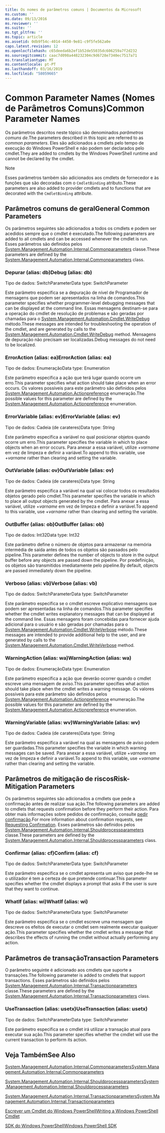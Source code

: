 ```yaml
---
title: Os nomes de parâmetros comuns | Documentos da Microsoft
ms.custom: ''
ms.date: 09/13/2016
ms.reviewer: ''
ms.suite: ''
ms.tgt_pltfrm: ''
ms.topic: article
ms.assetid: 0db9f54c-4014-4450-9e81-c9f5fe562a0e
caps.latest.revision: 12
ms.openlocfilehash: c65deeda6b2ef1b52de55035dc606259a7f2d232
ms.sourcegitcommit: caac7d098a448232304c9d6728e7340ec7517a71
ms.translationtype: MT
ms.contentlocale: pt-PT
ms.lasthandoff: 03/16/2019
ms.locfileid: "58059665"
---
```

# <a name="common-parameter-names"></a><span data-ttu-id="9afde-102">Common Parameter Names (Nomes de Parâmetros Comuns)</span><span class="sxs-lookup"><span data-stu-id="9afde-102">Common Parameter Names</span></span>

<span data-ttu-id="9afde-103">Os parâmetros descritos neste tópico são denominados *parâmetros comuns de*.</span><span class="sxs-lookup"><span data-stu-id="9afde-103">The parameters described in this topic are referred to as *common parameters*.</span></span> <span data-ttu-id="9afde-104">Eles são adicionados a cmdlets pelo tempo de execução do Windows PowerShell e não podem ser declarados pelo cmdlet.</span><span class="sxs-lookup"><span data-stu-id="9afde-104">They are added to cmdlets by the Windows PowerShell runtime and cannot be declared by the cmdlet.</span></span>

> [!NOTE]
> <span data-ttu-id="9afde-105">Esses parâmetros também são adicionados aos cmdlets de fornecedor e às funções que são decoradas com o `CmdletBinding` atributo.</span><span class="sxs-lookup"><span data-stu-id="9afde-105">These parameters are also added to provider cmdlets and to functions that are decorated with the `CmdletBinding` attribute.</span></span>

## <a name="general-common-parameters"></a><span data-ttu-id="9afde-106">Parâmetros comuns de geral</span><span class="sxs-lookup"><span data-stu-id="9afde-106">General Common Parameters</span></span>

<span data-ttu-id="9afde-107">Os parâmetros seguintes são adicionados a todos os cmdlets e podem ser acedidos sempre que o cmdlet é executado.</span><span class="sxs-lookup"><span data-stu-id="9afde-107">The following parameters are added to all cmdlets and can be accessed whenever the cmdlet is run.</span></span> <span data-ttu-id="9afde-108">Esses parâmetros são definidos pelos [System.Management.Automation.Internal.Commonparameters](/dotnet/api/System.Management.Automation.Internal.CommonParameters) classe.</span><span class="sxs-lookup"><span data-stu-id="9afde-108">These parameters are defined by the [System.Management.Automation.Internal.Commonparameters](/dotnet/api/System.Management.Automation.Internal.CommonParameters) class.</span></span>

### <a name="debug-alias-db"></a><span data-ttu-id="9afde-109">Depurar (alias: db)</span><span class="sxs-lookup"><span data-stu-id="9afde-109">Debug (alias: db)</span></span>

<span data-ttu-id="9afde-110">Tipo de dados: SwitchParameter</span><span class="sxs-lookup"><span data-stu-id="9afde-110">Data type: SwitchParameter</span></span>

<span data-ttu-id="9afde-111">Este parâmetro especifica se a depuração de nível de Programador de mensagens que podem ser apresentados na linha de comandos.</span><span class="sxs-lookup"><span data-stu-id="9afde-111">This parameter specifies whether programmer-level debugging messages that can be displayed at the command line.</span></span> <span data-ttu-id="9afde-112">Essas mensagens destinam-se para a operação do cmdlet de resolução de problemas e são geradas por chamadas para o [System.Management.Automation.Cmdlet.WriteDebug](/dotnet/api/System.Management.Automation.Cmdlet.WriteDebug) método.</span><span class="sxs-lookup"><span data-stu-id="9afde-112">These messages are intended for troubleshooting the operation of the cmdlet, and are generated by calls to the [System.Management.Automation.Cmdlet.WriteDebug](/dotnet/api/System.Management.Automation.Cmdlet.WriteDebug) method.</span></span> <span data-ttu-id="9afde-113">Mensagens de depuração não precisam ser localizadas.</span><span class="sxs-lookup"><span data-stu-id="9afde-113">Debug messages do not need to be localized.</span></span>

### <a name="erroraction-alias-ea"></a><span data-ttu-id="9afde-114">ErrorAction (alias: ea)</span><span class="sxs-lookup"><span data-stu-id="9afde-114">ErrorAction (alias: ea)</span></span>

<span data-ttu-id="9afde-115">Tipo de dados: Enumeração</span><span class="sxs-lookup"><span data-stu-id="9afde-115">Data type: Enumeration</span></span>

<span data-ttu-id="9afde-116">Este parâmetro especifica a ação que terá lugar quando ocorre um erro.</span><span class="sxs-lookup"><span data-stu-id="9afde-116">This parameter specifies what action should take place when an error occurs.</span></span> <span data-ttu-id="9afde-117">Os valores possíveis para este parâmetro são definidos pelos [System.Management.Automation.Actionpreference](/dotnet/api/System.Management.Automation.ActionPreference) enumeração.</span><span class="sxs-lookup"><span data-stu-id="9afde-117">The possible values for this parameter are defined by the [System.Management.Automation.Actionpreference](/dotnet/api/System.Management.Automation.ActionPreference) enumeration.</span></span>

### <a name="errorvariable-alias-ev"></a><span data-ttu-id="9afde-118">ErrorVariable (alias: ev)</span><span class="sxs-lookup"><span data-stu-id="9afde-118">ErrorVariable (alias: ev)</span></span>

<span data-ttu-id="9afde-119">Tipo de dados: Cadeia (de carateres)</span><span class="sxs-lookup"><span data-stu-id="9afde-119">Data type: String</span></span>

<span data-ttu-id="9afde-120">Este parâmetro especifica a variável no qual posicionar objetos quando ocorre um erro.</span><span class="sxs-lookup"><span data-stu-id="9afde-120">This parameter specifies the variable in which to place objects when an error occurs.</span></span> <span data-ttu-id="9afde-121">Para anexar a essa variável, utilize +*varname* em vez de limpeza e definir a variável.</span><span class="sxs-lookup"><span data-stu-id="9afde-121">To append to this variable, use +*varname* rather than clearing and setting the variable.</span></span>

### <a name="outvariable-alias-ov"></a><span data-ttu-id="9afde-122">OutVariable (alias: ov)</span><span class="sxs-lookup"><span data-stu-id="9afde-122">OutVariable (alias: ov)</span></span>

<span data-ttu-id="9afde-123">Tipo de dados: Cadeia (de carateres)</span><span class="sxs-lookup"><span data-stu-id="9afde-123">Data type: String</span></span>

<span data-ttu-id="9afde-124">Este parâmetro especifica a variável na qual vai colocar todos os resultados objetos gerado pelo cmdlet.</span><span class="sxs-lookup"><span data-stu-id="9afde-124">This parameter specifies the variable in which to place all output objects generated by the cmdlet.</span></span> <span data-ttu-id="9afde-125">Para anexar a essa variável, utilize +*varname* em vez de limpeza e definir a variável.</span><span class="sxs-lookup"><span data-stu-id="9afde-125">To append to this variable, use +*varname* rather than clearing and setting the variable.</span></span>

### <a name="outbuffer-alias-ob"></a><span data-ttu-id="9afde-126">OutBuffer (alias: ob)</span><span class="sxs-lookup"><span data-stu-id="9afde-126">OutBuffer (alias: ob)</span></span>

<span data-ttu-id="9afde-127">Tipo de dados: Int32</span><span class="sxs-lookup"><span data-stu-id="9afde-127">Data type: Int32</span></span>

<span data-ttu-id="9afde-128">Este parâmetro define o número de objetos para armazenar na memória intermédia de saída antes de todos os objetos são passados pelo pipeline.</span><span class="sxs-lookup"><span data-stu-id="9afde-128">This parameter defines the number of objects to store in the output buffer before any objects are passed down the pipeline.</span></span> <span data-ttu-id="9afde-129">Por predefinição, os objetos são transmitidos imediatamente pelo pipeline.</span><span class="sxs-lookup"><span data-stu-id="9afde-129">By default, objects are passed immediately down the pipeline.</span></span>

### <a name="verbose-alias-vb"></a><span data-ttu-id="9afde-130">Verboso (alias: vb)</span><span class="sxs-lookup"><span data-stu-id="9afde-130">Verbose (alias: vb)</span></span>

<span data-ttu-id="9afde-131">Tipo de dados: SwitchParameter</span><span class="sxs-lookup"><span data-stu-id="9afde-131">Data type: SwitchParameter</span></span>

<span data-ttu-id="9afde-132">Este parâmetro especifica se o cmdlet escreve explicativo mensagens que podem ser apresentadas na linha de comandos.</span><span class="sxs-lookup"><span data-stu-id="9afde-132">This parameter specifies whether the cmdlet writes explanatory messages that can be displayed at the command line.</span></span> <span data-ttu-id="9afde-133">Essas mensagens foram concebidas para fornecer ajuda adicional para o usuário e são geradas por chamadas para o [System.Management.Automation.Cmdlet.WriteVerbose](/dotnet/api/System.Management.Automation.Cmdlet.WriteVerbose) método.</span><span class="sxs-lookup"><span data-stu-id="9afde-133">These messages are intended to provide additional help to the user, and are generated by calls to the [System.Management.Automation.Cmdlet.WriteVerbose](/dotnet/api/System.Management.Automation.Cmdlet.WriteVerbose) method.</span></span>

### <a name="warningaction-alias-wa"></a><span data-ttu-id="9afde-134">WarningAction (alias: wa)</span><span class="sxs-lookup"><span data-stu-id="9afde-134">WarningAction (alias: wa)</span></span>

<span data-ttu-id="9afde-135">Tipo de dados: Enumeração</span><span class="sxs-lookup"><span data-stu-id="9afde-135">Data type: Enumeration</span></span>

<span data-ttu-id="9afde-136">Este parâmetro especifica a ação que deverão ocorrer quando o cmdlet escreve uma mensagem de aviso.</span><span class="sxs-lookup"><span data-stu-id="9afde-136">This parameter specifies what action should take place when the cmdlet writes a warning message.</span></span> <span data-ttu-id="9afde-137">Os valores possíveis para este parâmetro são definidos pelos [System.Management.Automation.Actionpreference](/dotnet/api/System.Management.Automation.ActionPreference) enumeração.</span><span class="sxs-lookup"><span data-stu-id="9afde-137">The possible values for this parameter are defined by the [System.Management.Automation.Actionpreference](/dotnet/api/System.Management.Automation.ActionPreference) enumeration.</span></span>

### <a name="warningvariable-alias-wv"></a><span data-ttu-id="9afde-138">WarningVariable (alias: wv)</span><span class="sxs-lookup"><span data-stu-id="9afde-138">WarningVariable (alias: wv)</span></span>

<span data-ttu-id="9afde-139">Tipo de dados: Cadeia (de carateres)</span><span class="sxs-lookup"><span data-stu-id="9afde-139">Data type: String</span></span>

<span data-ttu-id="9afde-140">Este parâmetro especifica a variável na qual as mensagens de aviso podem ser guardadas.</span><span class="sxs-lookup"><span data-stu-id="9afde-140">This parameter specifies the variable in which warning messages can be saved.</span></span> <span data-ttu-id="9afde-141">Para anexar a essa variável, utilize +*varname* em vez de limpeza e definir a variável.</span><span class="sxs-lookup"><span data-stu-id="9afde-141">To append to this variable, use +*varname* rather than clearing and setting the variable.</span></span>

## <a name="risk-mitigation-parameters"></a><span data-ttu-id="9afde-142">Parâmetros de mitigação de riscos</span><span class="sxs-lookup"><span data-stu-id="9afde-142">Risk-Mitigation Parameters</span></span>

<span data-ttu-id="9afde-143">Os parâmetros seguintes são adicionados a cmdlets que pede a confirmação antes de realizar sua ação.</span><span class="sxs-lookup"><span data-stu-id="9afde-143">The following parameters are added to cmdlets that requests confirmation before they perform their action.</span></span> <span data-ttu-id="9afde-144">Para obter mais informações sobre pedidos de confirmação, consulte [pedir confirmação](./requesting-confirmation-from-cmdlets.md).</span><span class="sxs-lookup"><span data-stu-id="9afde-144">For more information about confirmation requests, see [Requesting Confirmation](./requesting-confirmation-from-cmdlets.md).</span></span> <span data-ttu-id="9afde-145">Esses parâmetros são definidos pelos [System.Management.Automation.Internal.Shouldprocessparameters](/dotnet/api/System.Management.Automation.Internal.ShouldProcessParameters) classe.</span><span class="sxs-lookup"><span data-stu-id="9afde-145">These parameters are defined by the [System.Management.Automation.Internal.Shouldprocessparameters](/dotnet/api/System.Management.Automation.Internal.ShouldProcessParameters) class.</span></span>

### <a name="confirm-alias-cf"></a><span data-ttu-id="9afde-146">Confirmar (alias: cf)</span><span class="sxs-lookup"><span data-stu-id="9afde-146">Confirm (alias: cf)</span></span>

<span data-ttu-id="9afde-147">Tipo de dados: SwitchParameter</span><span class="sxs-lookup"><span data-stu-id="9afde-147">Data type: SwitchParameter</span></span>

<span data-ttu-id="9afde-148">Este parâmetro especifica se o cmdlet apresenta um aviso que pede-lhe se o utilizador é tem a certeza de que pretende continuar.</span><span class="sxs-lookup"><span data-stu-id="9afde-148">This parameter specifies whether the cmdlet displays a prompt that asks if the user is sure that they want to continue.</span></span>

### <a name="whatif-alias-wi"></a><span data-ttu-id="9afde-149">WhatIf (alias: wi)</span><span class="sxs-lookup"><span data-stu-id="9afde-149">WhatIf (alias: wi)</span></span>

<span data-ttu-id="9afde-150">Tipo de dados: SwitchParameter</span><span class="sxs-lookup"><span data-stu-id="9afde-150">Data type: SwitchParameter</span></span>

<span data-ttu-id="9afde-151">Este parâmetro especifica se o cmdlet escreve uma mensagem que descreve os efeitos de executar o cmdlet sem realmente executar qualquer ação.</span><span class="sxs-lookup"><span data-stu-id="9afde-151">This parameter specifies whether the cmdlet writes a message that describes the effects of running the cmdlet without actually performing any action.</span></span>

## <a name="transaction-parameters"></a><span data-ttu-id="9afde-152">Parâmetros de transação</span><span class="sxs-lookup"><span data-stu-id="9afde-152">Transaction Parameters</span></span>

<span data-ttu-id="9afde-153">O parâmetro seguinte é adicionado aos cmdlets que suporte a transações.</span><span class="sxs-lookup"><span data-stu-id="9afde-153">The following parameter is added to cmdlets that support transactions.</span></span> <span data-ttu-id="9afde-154">Esses parâmetros são definidos pelos [System.Management.Automation.Internal.Transactionparameters](/dotnet/api/System.Management.Automation.Internal.TransactionParameters) classe.</span><span class="sxs-lookup"><span data-stu-id="9afde-154">These parameters are defined by the [System.Management.Automation.Internal.Transactionparameters](/dotnet/api/System.Management.Automation.Internal.TransactionParameters) class.</span></span>

### <a name="usetransaction-alias-usetx"></a><span data-ttu-id="9afde-155">UseTransaction (alias: usetx)</span><span class="sxs-lookup"><span data-stu-id="9afde-155">UseTransaction (alias: usetx)</span></span>

<span data-ttu-id="9afde-156">Tipo de dados: SwitchParameter</span><span class="sxs-lookup"><span data-stu-id="9afde-156">Data type: SwitchParameter</span></span>

<span data-ttu-id="9afde-157">Este parâmetro especifica se o cmdlet irá utilizar a transação atual para executar sua ação.</span><span class="sxs-lookup"><span data-stu-id="9afde-157">This parameter specifies whether the cmdlet will use the current transaction to perform its action.</span></span>

## <a name="see-also"></a><span data-ttu-id="9afde-158">Veja Também</span><span class="sxs-lookup"><span data-stu-id="9afde-158">See Also</span></span>

[<span data-ttu-id="9afde-159">System.Management.Automation.Internal.Commonparameters</span><span class="sxs-lookup"><span data-stu-id="9afde-159">System.Management.Automation.Internal.Commonparameters</span></span>](/dotnet/api/System.Management.Automation.Internal.CommonParameters)

[<span data-ttu-id="9afde-160">System.Management.Automation.Internal.Shouldprocessparameters</span><span class="sxs-lookup"><span data-stu-id="9afde-160">System.Management.Automation.Internal.Shouldprocessparameters</span></span>](/dotnet/api/System.Management.Automation.Internal.ShouldProcessParameters)

[<span data-ttu-id="9afde-161">System.Management.Automation.Internal.Transactionparameters</span><span class="sxs-lookup"><span data-stu-id="9afde-161">System.Management.Automation.Internal.Transactionparameters</span></span>](/dotnet/api/System.Management.Automation.Internal.TransactionParameters)

[<span data-ttu-id="9afde-162">Escrever um Cmdlet do Windows PowerShell</span><span class="sxs-lookup"><span data-stu-id="9afde-162">Writing a Windows PowerShell Cmdlet</span></span>](./writing-a-windows-powershell-cmdlet.md)

[<span data-ttu-id="9afde-163">SDK do Windows PowerShell</span><span class="sxs-lookup"><span data-stu-id="9afde-163">Windows PowerShell SDK</span></span>](../windows-powershell-reference.md)
